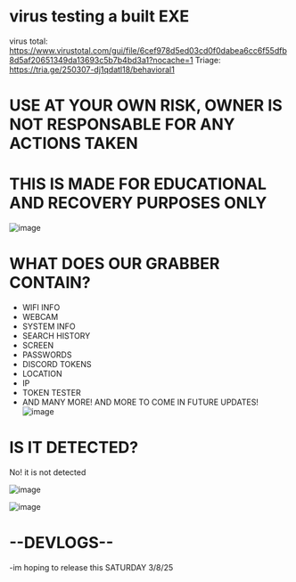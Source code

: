 # virus testing a built EXE
virus total: https://www.virustotal.com/gui/file/6cef978d5ed03cd0f0dabea6cc6f55dfb8d5af20651349da13693c5b7b4bd3a1?nocache=1
Triage: https://tria.ge/250307-dj1qdatl18/behavioral1
# USE AT YOUR OWN RISK, OWNER IS NOT RESPONSABLE FOR ANY ACTIONS TAKEN
# THIS IS MADE FOR EDUCATIONAL AND RECOVERY PURPOSES ONLY

![image](https://github.com/user-attachments/assets/1557fd88-8ce7-4afc-8363-acc71759ab5e)

# WHAT DOES OUR GRABBER CONTAIN?
- WIFI INFO
- WEBCAM
- SYSTEM INFO
- SEARCH HISTORY
- SCREEN
- PASSWORDS
- DISCORD TOKENS
- LOCATION
- IP
- TOKEN TESTER
- AND MANY MORE! AND MORE TO COME IN FUTURE UPDATES!
![image](https://github.com/user-attachments/assets/dafc6083-04a2-4d9f-8f7d-355b4fa10a6a)



# IS IT DETECTED?
No! it is not detected

![image](https://github.com/user-attachments/assets/9783501c-f82e-43db-a8ea-34e08f5cbc3d)

![image](https://github.com/user-attachments/assets/ff14a909-1c0b-4b5d-a580-fd2ecc194a76)

# --DEVLOGS--
-im hoping to release this SATURDAY 3/8/25
